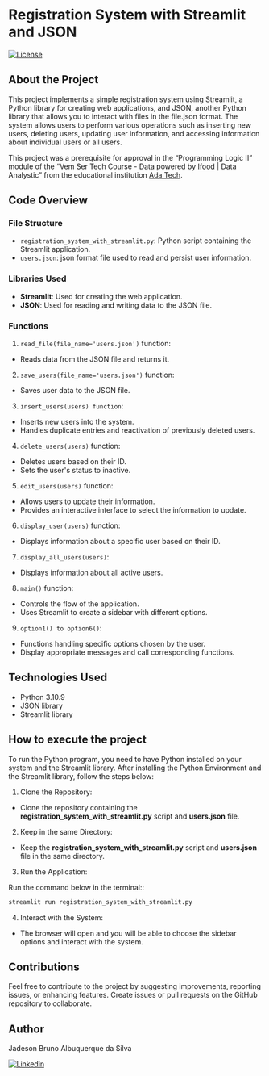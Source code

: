 # Registration System with Streamlit and JSON

[![License](https://img.shields.io/npm/l/react)](https://github.com/JadesonBruno/registration-system-with-streamlit-and-json/blob/main/LICENSE)

## About the Project

This project implements a simple registration system using Streamlit, a Python library for creating web applications, and JSON, another Python library that allows you to interact with files in the file.json format. The system allows users to perform various operations such as inserting new users, deleting users, updating user information, and accessing information about individual users or all users.

This project was a prerequisite for approval in the “Programming Logic II” module of the “Vem Ser Tech Course - Data powered by [Ifood](https://www.ifood.com.br/) | Data Analystic” from the educational institution [Ada Tech](https://ada.tech/).

## Code Overview

### File Structure

- `registration_system_with_streamlit.py`: Python script containing the Streamlit application.
- `users.json`: json format file used to read and persist user information.

### Libraries Used

- **Streamlit**: Used for creating the web application.
- **JSON**: Used for reading and writing data to the JSON file.

### Functions

1. `read_file(file_name='users.json')` function:

- Reads data from the JSON file and returns it.

2. `save_users(file_name='users.json')` function:
   
- Saves user data to the JSON file.

3. `insert_users(users) function`:

- Inserts new users into the system.
- Handles duplicate entries and reactivation of previously deleted users.

4. `delete_users(users)` function:

- Deletes users based on their ID.
- Sets the user's status to inactive.
  
5. `edit_users(users)` function:

- Allows users to update their information.
- Provides an interactive interface to select the information to update.

6. `display_user(users)` function:

- Displays information about a specific user based on their ID.

7. `display_all_users(users)`:

- Displays information about all active users.

8. `main()` function:

- Controls the flow of the application.
- Uses Streamlit to create a sidebar with different options.

9. `option1() to option6()`:

- Functions handling specific options chosen by the user.
- Display appropriate messages and call corresponding functions.

## Technologies Used

- Python 3.10.9
- JSON library
- Streamlit library

## How to execute the project

To run the Python program, you need to have Python installed on your system and the Streamlit library. After installing the Python Environment and the Streamlit library, follow the steps below:

1. Clone the Repository:
   
- Clone the repository containing the **registration_system_with_streamlit.py** script and **users.json** file.

2. Keep in the same Directory:

- Keep the **registration_system_with_streamlit.py** script and **users.json** file in the same directory.

3. Run the Application:

Run the command below in the terminal::

```bash
streamlit run registration_system_with_streamlit.py
```

4. Interact with the System:

- The browser will open and you will be able to choose the sidebar options and interact with the system.

## Contributions

Feel free to contribute to the project by suggesting improvements, reporting issues, or enhancing features. Create issues or pull requests on the GitHub repository to collaborate.

## Author

Jadeson Bruno Albuquerque da Silva

[![Linkedin](https://img.shields.io/badge/LinkedIn-0077B5?style=for-the-badge&logo=linkedin&logoColor=white)](https://www.linkedin.com/in/jadeson-bruno-228450101/)

